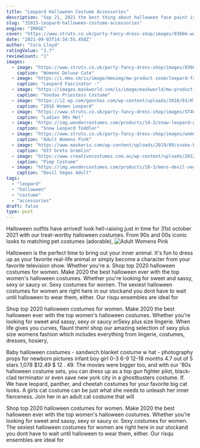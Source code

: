 ```yaml
---
title: "Leopard Halloween Costume Accessories"
description: "Sep 21, 2021 the best thing about halloween face paint is that it can function as a costume on its own, or you can pair it with different clothes, wigs, and accessories to put together a stellar"
slug: "31815-leopard-halloween-costume-accessories"
engine: "IMAGE"
cover: "https://www.struts.co.uk/party-fancy-dress-shop/images/83666-womens-leopard-costume_02.jpg"
date: "2021-09-03T14:34:55.458Z"
author: "Cora Lloyd"
ratingValue: "3.7"
reviewCount: "1"
images:
  - image: "https://www.struts.co.uk/party-fancy-dress-shop/images/83666-womens-leopard-costume_02.jpg"
    caption: "Womens Deluxe Cute"
  - image: "https://i.mmo.cm/is/image/mmoimg/mw-product-zoom/leopard-fascinator--mw-202485-1.jpg"
    caption: "Leopard Fascinator -"
  - image: "https://images.maskworld.com/is/image/maskworld/mw-product-zoom/voodoo-priestress-costume--mw-111042-xxl.jpg"
    caption: "Voodoo Priestess Costume"
  - image: "https://i2.wp.com/gonchas.com/wp-content/uploads/2016/03/HTB1anTwIFXXXXcwXFXXq6xXFXXXg.jpg?fit=714%2C1000&ssl=1"
    caption: "2016 Women Leopard"
  - image: "https://www.struts.co.uk/party-fancy-dress-shop/images/ST406-scary-spice-costume.jpg"
    caption: "Ladies 90s Mel"
  - image: "https://img.wondercostumes.com/products/14-3/snow-leopard-girl-costume.jpg"
    caption: "Snow Leopard Toddler"
  - image: "https://www.struts.co.uk/party-fancy-dress-shop/images/womens-pink-leopard-catsuit-costume_02.jpg"
    caption: "Adult Womens Pink"
  - image: "https://www.maskerix.com/wp-content/uploads/2019/09/snake-bodysuit-e1567496904216.jpg"
    caption: "DIY Greta Gremlin"
  - image: "https://www.creativecostumes.com.au/wp-content/uploads/2012/01/pimp3-510x869.jpg"
    caption: "Pimp Costume"
  - image: "https://img.wondercostumes.com/products/10-3/mens-devil-vegas-costume.jpg"
    caption: "Devil Vegas Adult"
tags:
  - "leopard"
  - "halloween"
  - "costume"
  - "accessories"
draft: false
type: post
---
```


Halloween outfits have arrived! look hell-raising just in time for 31st october 2021 with our treat-worthy halloween costumes. From 90s and 00s iconic looks to matching pet costumes (adorable),
![Adult Womens Pink](https://www.struts.co.uk/party-fancy-dress-shop/images/womens-pink-leopard-catsuit-costume_02.jpg "Adult Womens Pink")

Halloween is the perfect time to bring out your inner animal. It&#39;s fun to dress up as your favorite real-life animal or simply become a character from your favorite television show. Whether you&#39;re a. Shop top 2020 halloween costumes for women. Make 2020 the best halloween ever with the top women&#39;s halloween costumes. Whether you&#39;re looking for sweet and sassy, sexy or saucy or. Sexy costumes for women. The sexiest halloween costumes for women are right here in our stockand you dont have to wait until halloween to wear them, either. Our risqu ensembles are ideal for
<!--inArticleAds-->

<!--galleryOne-->

Shop top 2020 halloween costumes for women. Make 2020 the best halloween ever with the top women's halloween costumes. Whether you're looking for sweet and sassy, sexy or saucy orSexy plus size lingerie. When life gives you curves, flaunt them! shop our amazing selection of sexy plus size womens fashion which includes everything from lingerie, costumes, dresses, hosiery,
<!--inArticleAds-->

<!--galleryTwo-->

Baby halloween costumes - sandwich blanket costume w hat - photography props for newborn pictures infant boy girl 0-3 6-9 12-18 months 4.7 out of 5 stars 1,078 $12.49 $ 12 . 49. The movies were bigger too, and with our '80s halloween costume sets, you can dress up as a top gun fighter pilot, black-clad terminator or even save new york city in a ghostbusters costume. If. We have leopard, panther, and cheetah costumes for your favorite big cat looks. A girls cat costume can be just what she needs to unleash her inner fierceness. Join her in an adult cat costume that will
<!--galleryThree-->

Shop top 2020 halloween costumes for women. Make 2020 the best halloween ever with the top women's halloween costumes. Whether you're looking for sweet and sassy, sexy or saucy or. Sexy costumes for women. The sexiest halloween costumes for women are right here in our stockand you dont have to wait until halloween to wear them, either. Our risqu ensembles are ideal for